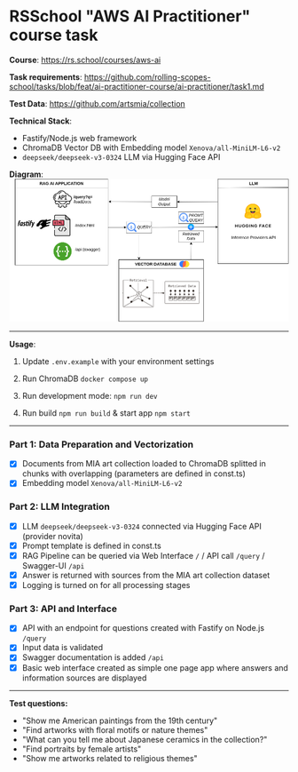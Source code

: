 # RSSchool "AWS AI Practitioner" course task

**Course**: https://rs.school/courses/aws-ai

**Task requirements**: https://github.com/rolling-scopes-school/tasks/blob/feat/ai-practitioner-course/ai-practitioner/task1.md

**Test Data**: https://github.com/artsmia/collection

**Technical Stack**:

- Fastify/Node.js web framework
- ChromaDB Vector DB with Embedding model `Xenova/all-MiniLM-L6-v2`
- `deepseek/deepseek-v3-0324` LLM via Hugging Face API

**Diagram**:
<img src="https://github.com/IlyaKozak/-ai-practitioner/blob/main/ai.drawio.png">

---

**Usage**:

1. Update `.env.example` with your environment settings

2. Run ChromaDB `docker compose up`

3. Run development mode: `npm run dev`

4. Run build `npm run build` & start app `npm start`

---

### Part 1: Data Preparation and Vectorization

- [x] Documents from MIA art collection loaded to ChromaDB splitted in chunks with overlapping (parameters are defined in const.ts)
- [x] Embedding model `Xenova/all-MiniLM-L6-v2`

### Part 2: LLM Integration

- [x] LLM `deepseek/deepseek-v3-0324` connected via Hugging Face API (provider novita)
- [x] Prompt template is defined in const.ts
- [x] RAG Pipeline can be queried via Web Interface `/` / API call `/query` / Swagger-UI `/api`
- [x] Answer is returned with sources from the MIA art collection dataset
- [x] Logging is turned on for all processing stages

### Part 3: API and Interface

- [x] API with an endpoint for questions created with Fastify on Node.js `/query`
- [x] Input data is validated
- [x] Swagger documentation is added `/api`
- [x] Basic web interface created as simple one page app where answers and information sources are displayed

---

**Test questions:**

- "Show me American paintings from the 19th century"
- "Find artworks with floral motifs or nature themes"
- "What can you tell me about Japanese ceramics in the collection?"
- "Find portraits by female artists"
- "Show me artworks related to religious themes"
